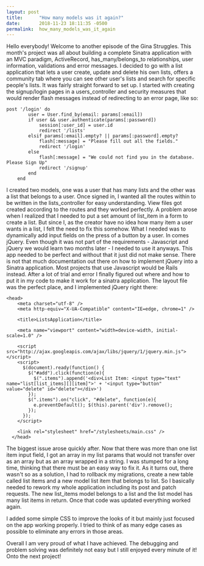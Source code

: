 ```yaml
---
layout: post
title:      "How many models was it again?"
date:       2018-11-23 18:11:35 -0500
permalink:  how_many_models_was_it_again
---
```


Hello everybody! Welcome to another episode of the Gina Struggles.
This month's project was all about building a complete Sinatra application with an MVC paradigm, ActiveRecord, has_many/belongs_to relationships, user information, validations and error messages. I decided to go with a list application that lets a user create, update and delete his own lists,  offers a community tab where you can see other user's lists and search for specific people's lists. 
It was fairly straight forward to set up. I started  with creating the signup/login pages in a users_controller and security measures that would render flash messages instead of redirecting to an error page, like so:

```
post '/login' do
        user = User.find_by(email: params[:email])
        if user && user.authenticate(params[:password])
            session[:user_id] = user.id
            redirect '/lists'
        elsif params[:email].empty? || params[:password].empty?
            flash[:message] = "Please fill out all the fields."
            redirect '/login'
        else 
            flash[:message] = "We could not find you in the database. Please Sign Up"
            redirect '/signup'
        end
    end
```

I created two models, one was a user that has many lists and the other was a list that belongs to a user. Once signed in, I wanted all the routes within to be written in the lists_controller for easy understanding. View files got created according to the routes and they worked perfectly. 
A problem arose when I realized that I needed to put a set amount of list_item in a form to create a list. But since I, as the creator have no idea how many item a user wants in a list, I felt the need to fix this somehow. What I needed was to dynamically add input fields on the press of a button by a user. In comes jQuery. Even though it was not part of the requirements - Javascript and jQuery we would learn two months later - I needed to use it anyways. This app needed to be perfect and without that it just did not make sense. There is not that much documentation out there on how to implement jQuery into a Sinatra application. Most projects that use Javascript would be Rails instead. After a lot of trial and error I finally figured out where and how to put it in my code to make it work for a sinatra application. The layout file was the perfect place, and I implemented jQuery right there: 

```
<head>
    <meta charset="utf-8" />
    <meta http-equiv="X-UA-Compatible" content="IE=edge, chrome=1" />

    <title>ListsApplication</title>

    <meta name="viewport" content="width=device-width, initial-scale=1.0" />
    
    <script src="http://ajax.googleapis.com/ajax/libs/jquery/1/jquery.min.js"></script>
    <script>
      $(document).ready(function() {
        $("#add").click(function(e){
          $(".items").append('<div>List Item: <input type="text" name="list[list_items][][item]">' + '<input type="button" value="delete" id="delete"></div>')
        });
        $(".items").on("click", "#delete", function(e){
          e.preventDefault(); $(this).parent('div').remove();
        });
      });
    </script>

    <link rel="stylesheet" href="/stylesheets/main.css" />
  </head>
```

The biggest issue arose quickly after. Now that there was more than one list item input field, I got an array in my list params that would not transfer over as an array but as an array wrapped in a string. I was stumped for a long time, thinking that there must be an easy way to fix it. As it turns out, there wasn't so as a solution, I had to rollback my migrations, create a new table called list items and a new model list item that belongs to list. So I basically needed to rework my whole application including its post and patch requests. 
The new list_items model belongs to a list and the list model has many list items in return.  Once that code was updated everything worked again. 

I added some simple CSS to improve the looks of it but mainly just focused on the app working properly. I tried to think of as many edge cases as possible to eliminate any errors in those areas. 

Overall I am very proud of what I have achieved. The debugging and problem solving was definitely not easy but I still enjoyed every minute of it! Onto the next project!

